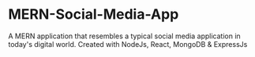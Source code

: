 # MERN-Social-Media-App
A MERN application that resembles a typical social media application in today's digital world. Created with NodeJs, React, MongoDB & ExpressJs

